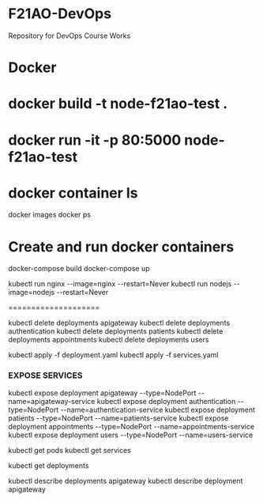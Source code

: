 # F21AO-DevOps
Repository for DevOps Course Works

# Docker
# docker build -t node-f21ao-test .


# docker run -it -p 80:5000 node-f21ao-test

# docker container ls

docker images
docker ps

# Create and run docker containers

docker-compose build
docker-compose up




kubectl run nginx --image=nginx --restart=Never
kubectl run nodejs --image=nodejs --restart=Never


====================



kubectl delete deployments apigateway
kubectl delete deployments authentication
kubectl delete deployments patients
kubectl delete deployments appointments
kubectl delete deployments users




>  

kubectl apply -f deployment.yaml
kubectl apply -f services.yaml

### EXPOSE SERVICES
kubectl expose deployment apigateway --type=NodePort --name=apigateway-service
kubectl expose deployment authentication --type=NodePort --name=authentication-service
kubectl expose deployment patients --type=NodePort --name=patients-service
kubectl expose deployment appointments --type=NodePort --name=appointments-service
kubectl expose deployment users --type=NodePort --name=users-service


kubectl get pods
kubectl get services

kubectl get deployments 

kubectl describe deployments apigateway
 kubectl describe deployment apigateway


